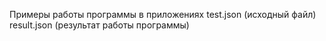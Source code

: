Примеры работы программы в приложениях test.json (исходный файл) result.json (результат работы программы)
